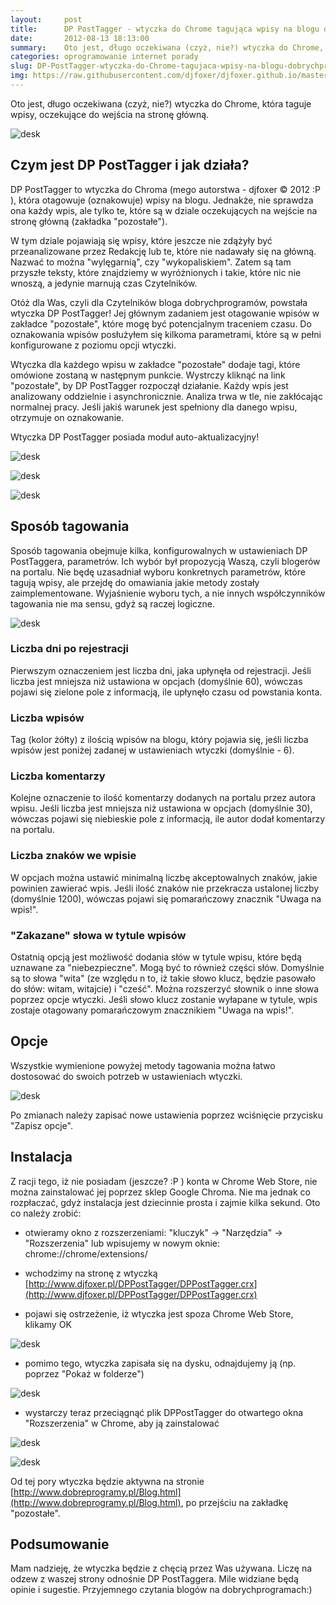 ```yaml
---
layout:     post
title:      DP PostTagger - wtyczka do Chrome tagująca wpisy na blogu dobrychprogramów
date:       2012-08-13 18:13:00
summary:    Oto jest, długo oczekiwana (czyż, nie?) wtyczka do Chrome, która taguje wpisy, oczekujące do wejścia na stronę główną.<!----><!---->Czym jest DP PostTagger i jak działa?DP PostTagger to wtyczka do Chroma (mego autorstwa - djfoxer © 2012  — P ), która otagowuje (oznakowuje) wpisy na blogu. Jednakże, nie sprawdza ona każdy wpis, ale tylko te, które są w dziale oczekujących na wejście na stronę główną ...
categories: oprogramowanie internet porady
slug: DP-PostTagger-wtyczka-do-Chrome-tagujaca-wpisy-na-blogu-dobrychprogramow,35520.html
img: https://raw.githubusercontent.com/djfoxer/djfoxer.github.io/master/_img/2012-8-13-_139_/g_-_-x-_-_-_x20120809102149_0.png
---
```




Oto jest, długo oczekiwana (czyż, nie?) wtyczka do Chrome, która taguje wpisy, oczekujące do wejścia na stronę główną.



![desk](https://raw.githubusercontent.com/djfoxer/djfoxer.github.io/master/_img/2012-8-13-_139_/g_-_-x-_-_-_x20120809102149_0.png)






## Czym jest DP PostTagger i jak działa?



DP PostTagger to wtyczka do Chroma (mego autorstwa - djfoxer © 2012 :P ), która otagowuje (oznakowuje) wpisy na blogu. Jednakże, nie sprawdza ona każdy wpis, ale tylko te, które są w dziale oczekujących na wejście na stronę główną (zakładka "pozostałe"). 

W tym dziale pojawiają się wpisy, które jeszcze nie zdążyły być przeanalizowane przez Redakcję lub te, które nie nadawały się na główną. Nazwać to można "wylęgarnią", czy "wykopaliskiem". Zatem są tam przyszłe teksty, które znajdziemy w wyróżnionych i takie, które nic nie wnoszą, a jedynie marnują czas Czytelników.

Otóż dla Was, czyli dla Czytelników bloga dobrychprogramów, powstała wtyczka DP PostTagger! Jej głównym zadaniem jest otagowanie wpisów w zakładce "pozostałe", które mogę być potencjalnym traceniem czasu. Do oznakowania wpisów posłużyłem się kilkoma parametrami, które są w pełni konfigurowane z poziomu opcji wtyczki.

Wtyczka dla każdego wpisu w zakładce "pozostałe" dodaje tagi, które omówione zostaną w następnym punkcie.  Wystrczy kliknąć na link "pozostałe", by DP PostTagger rozpoczął działanie. Każdy wpis jest analizowany oddzielnie i asynchronicznie.  Analiza trwa w tle, nie zakłócając normalnej pracy. Jeśli jakiś warunek jest spełniony dla danego wpisu, otrzymuje on oznakowanie.

Wtyczka DP PostTagger posiada moduł auto-aktualizacyjny!



![desk](https://raw.githubusercontent.com/djfoxer/djfoxer.github.io/master/_img/2012-8-13-_139_/g_-_-x-_-_-_x20120813165800_0.png)




![desk](https://raw.githubusercontent.com/djfoxer/djfoxer.github.io/master/_img/2012-8-13-_139_/g_-_-x-_-_-_x20120813165828_0.png)




![desk](https://raw.githubusercontent.com/djfoxer/djfoxer.github.io/master/_img/2012-8-13-_139_/g_-_-x-_-_-_x20120813180645_0.png)







## Sposób tagowania


Sposób tagowania obejmuje kilka, konfigurowalnych w ustawieniach DP PostTaggera, parametrów. Ich wybór był propozycją Waszą, czyli blogerów na portalu. Nie będę uzasadniał wyboru konkretnych parametrów, które tagują wpisy, ale przejdę do omawiania jakie metody zostały zaimplementowane. Wyjaśnienie wyboru tych, a nie innych współczynników tagowania nie ma sensu, gdyż są raczej logiczne.




![desk](https://raw.githubusercontent.com/djfoxer/djfoxer.github.io/master/_img/2012-8-13-_139_/g_-_-x-_-_-_x20120813165733_0.png)





### Liczba dni po rejestracji


Pierwszym oznaczeniem jest liczba dni, jaka upłynęła od rejestracji. Jeśli liczba jest mniejsza niż ustawiona w opcjach (domyślnie 60), wówczas pojawi się zielone pole z informacją, ile upłynęło czasu od powstania konta. 



### Liczba wpisów


Tag (kolor żółty) z ilością wpisów na blogu, który pojawia się, jeśli liczba wpisów jest poniżej zadanej w ustawieniach wtyczki (domyślnie - 6).



### Liczba komentarzy


Kolejne oznaczenie to ilość komentarzy dodanych na portalu przez autora wpisu. Jeśli liczba jest mniejsza niż ustawiona w opcjach (domyślnie 30), wówczas pojawi się niebieskie pole z informacją, ile autor dodał komentarzy na portalu.



### Liczba znaków we wpisie


W opcjach można ustawić minimalną liczbę akceptowalnych znaków, jakie powinien zawierać wpis. Jeśli ilość znaków nie przekracza ustalonej liczby (domyślnie 1200), wówczas pojawi się pomarańczowy znacznik "Uwaga na wpis!".



### "Zakazane" słowa w tytule wpisów


Ostatnią opcją jest możliwość dodania słów w tytule wpisu, które będą uznawane za "niebezpieczne". Mogą być to również części słów. Domyślnie są to słowa "wita" (ze względu n to, iż takie słowo klucz, będzie pasowało do słów: witam, witajcie) i "cześć". Można rozszerzyć słownik o inne słowa poprzez opcje wtyczki. Jeśli słowo klucz zostanie wyłapane w tytule, wpis zostaje otagowany pomarańczowym znacznikiem "Uwaga na wpis!". 



## Opcje



Wszystkie wymienione powyżej metody tagowania można łatwo dostosować do swoich potrzeb w ustawieniach wtyczki.




![desk](https://raw.githubusercontent.com/djfoxer/djfoxer.github.io/master/_img/2012-8-13-_139_/g_-_-x-_-_-_x20120813170124_0.png)




Po zmianach należy zapisać nowe ustawienia poprzez wciśnięcie przycisku "Zapisz opcje".



## Instalacja


Z racji tego, iż nie posiadam (jeszcze? :P ) konta w Chrome Web Store, nie można zainstalować jej poprzez sklep Google Chroma. Nie ma jednak co rozpłaczać, gdyż instalacja jest dziecinnie prosta i zajmie kilka sekund. Oto co należy zrobić:





  * otwieramy okno z rozszerzeniami: "kluczyk" -> "Narzędzia" -> "Rozszerzenia"  lub wpisujemy w nowym oknie: chrome://chrome/extensions/

  * wchodzimy na stronę z wtyczką [http://www.djfoxer.pl/DPPostTagger/DPPostTagger.crx](http://www.djfoxer.pl/DPPostTagger/DPPostTagger.crx) 

  * pojawi się ostrzeżenie, iż wtyczka jest spoza Chrome Web Store, klikamy OK

![desk](https://raw.githubusercontent.com/djfoxer/djfoxer.github.io/master/_img/2012-8-13-_139_/g_-_-x-_-_-_x20120813173600_0.png)



  * pomimo tego, wtyczka zapisała się na dysku, odnajdujemy ją (np. poprzez "Pokaż w folderze")

![desk](https://raw.githubusercontent.com/djfoxer/djfoxer.github.io/master/_img/2012-8-13-_139_/g_-_-x-_-_-_x20120813173921_0.png)



  * wystarczy teraz przeciągnąć plik DPPostTagger do otwartego okna "Rozszerzenia" w Chrome, aby ją zainstalować

![desk](https://raw.githubusercontent.com/djfoxer/djfoxer.github.io/master/_img/2012-8-13-_139_/g_-_-x-_-_-_x20120813174149_0.png)




![desk](https://raw.githubusercontent.com/djfoxer/djfoxer.github.io/master/_img/2012-8-13-_139_/g_-_-x-_-_-_x20120813174429_0.png)





Od tej pory wtyczka będzie aktywna na stronie [http://www.dobreprogramy.pl/Blog.html](http://www.dobreprogramy.pl/Blog.html),  po przejściu na zakładkę "pozostałe".



## Podsumowanie



Mam nadzieję, że wtyczka będzie z chęcią przez Was używana. Liczę na odzew z waszej strony odnośnie DP PostTaggera. Mile widziane będą opinie i sugestie. Przyjemnego czytania blogów na dobrychprogramach:)